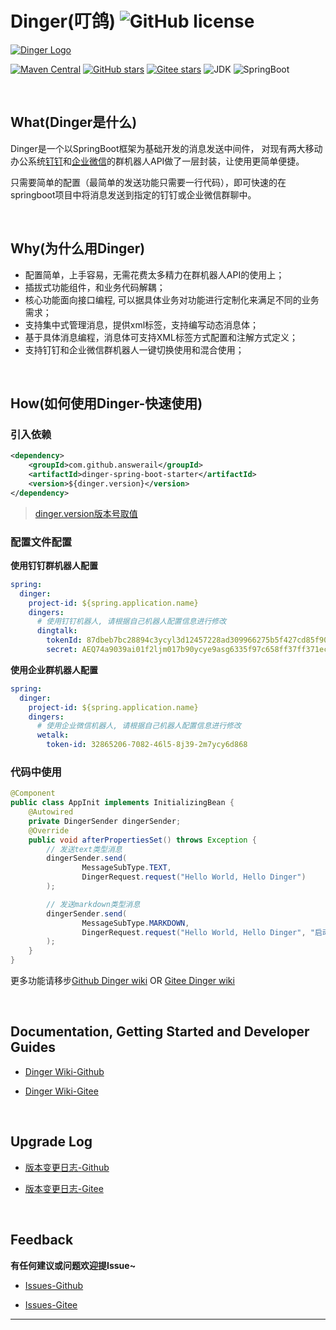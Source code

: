 # Dinger(叮鸽) ![GitHub license](https://img.shields.io/github/license/AnswerAIL/dingtalk-spring-boot-starter)
[![Dinger Logo](https://gitee.com/jaemon/docs/raw/master/dinger.png)](https://github.com/AnswerAIL/dingtalk-spring-boot-starter)


[![Maven Central](https://img.shields.io/maven-central/v/com.github.answerail/dinger-spring-boot-starter)](https://mvnrepository.com/artifact/com.github.answerail/dingtalk-spring-boot-starter)
[![GitHub stars](https://img.shields.io/github/stars/AnswerAIL/dingtalk-spring-boot-starter.svg?style=social)](https://github.com/AnswerAIL/dingtalk-spring-boot-starter)
[![Gitee stars](https://gitee.com/jaemon/dingtalk-spring-boot-starter/badge/star.svg?theme=dark)](https://gitee.com/jaemon/dingtalk-spring-boot-starter)
![JDK](https://img.shields.io/badge/JDK-%3E=1.8-green?logo=appveyor)
![SpringBoot](https://img.shields.io/badge/springboot-1.x%20&%202.x-green?logo=appveyor)


&nbsp;


## What(Dinger是什么)
Dinger是一个以SpringBoot框架为基础开发的消息发送中间件， 对现有两大移动办公系统[钉钉](https://ding-doc.dingtalk.com/doc#/serverapi3/iydd5)和[企业微信](https://work.weixin.qq.com/api/doc/90000/90136/91770)的群机器人API做了一层封装，让使用更简单便捷。

只需要简单的配置（最简单的发送功能只需要一行代码），即可快速的在springboot项目中将消息发送到指定的钉钉或企业微信群聊中。


&nbsp;


## Why(为什么用Dinger)
 - 配置简单，上手容易，无需花费太多精力在群机器人API的使用上；
 - 插拔式功能组件，和业务代码解耦；
 - 核心功能面向接口编程, 可以据具体业务对功能进行定制化来满足不同的业务需求；
 - 支持集中式管理消息，提供xml标签，支持编写动态消息体；
 - 基于具体消息编程，消息体可支持XML标签方式配置和注解方式定义；
 - 支持钉钉和企业微信群机器人一键切换使用和混合使用；


&nbsp;


## How(如何使用Dinger-快速使用)
### 引入依赖
```xml
<dependency>
    <groupId>com.github.answerail</groupId>
    <artifactId>dinger-spring-boot-starter</artifactId>
    <version>${dinger.version}</version>
</dependency>
```
> [dinger.version版本号取值](https://github.com/AnswerAIL/dingtalk-spring-boot-starter/wiki/Dinger-1.1-Upgrade-Log)

### 配置文件配置
**使用钉钉群机器人配置**
```yaml
spring:
  dinger:
    project-id: ${spring.application.name}
    dingers:
      # 使用钉钉机器人, 请根据自己机器人配置信息进行修改
      dingtalk:
        tokenId: 87dbeb7bc28894c3ycyl3d12457228ad309966275b5f427cd85f9025ebb520cf
        secret: AEQ74a9039ai01f2ljm017b90ycye9asg6335f97c658ff37ff371ec8120581c7f09
```

**使用企业群机器人配置**
```yaml
spring:
  dinger:
    project-id: ${spring.application.name}
    dingers:
      # 使用企业微信机器人, 请根据自己机器人配置信息进行修改
      wetalk:
        token-id: 32865206-7082-46l5-8j39-2m7ycy6d868
```

### 代码中使用
```java
@Component
public class AppInit implements InitializingBean {
    @Autowired
    private DingerSender dingerSender;
    @Override
    public void afterPropertiesSet() throws Exception {
        // 发送text类型消息
        dingerSender.send(
                MessageSubType.TEXT,
                DingerRequest.request("Hello World, Hello Dinger")
        );

        // 发送markdown类型消息
        dingerSender.send(
                MessageSubType.MARKDOWN,
                DingerRequest.request("Hello World, Hello Dinger", "启动通知")
        );
    }
}
```
更多功能请移步[Github Dinger wiki](https://github.com/AnswerAIL/dingtalk-spring-boot-starter/wiki) OR [Gitee Dinger wiki](https://gitee.com/jaemon/dingtalk-spring-boot-starter/wikis)


&nbsp;

## Documentation, Getting Started and Developer Guides
- [Dinger Wiki-Github](https://github.com/AnswerAIL/dingtalk-spring-boot-starter/wiki)

- [Dinger Wiki-Gitee](https://gitee.com/jaemon/dingtalk-spring-boot-starter/wikis)


&nbsp;


## Upgrade Log
- [版本变更日志-Github](https://github.com/AnswerAIL/dingtalk-spring-boot-starter/wiki/Dinger-1.1-Upgrade-Log)

- [版本变更日志-Gitee](https://gitee.com/jaemon/dingtalk-spring-boot-starter/wikis/Dinger-1.1-Upgrade-Log)


&nbsp;


## Feedback
**有任何建议或问题欢迎提Issue~**

- [Issues-Github](https://github.com/AnswerAIL/dingtalk-spring-boot-starter/issues)

- [Issues-Gitee](https://gitee.com/jaemon/dingtalk-spring-boot-starter/issues)
***

&nbsp;
